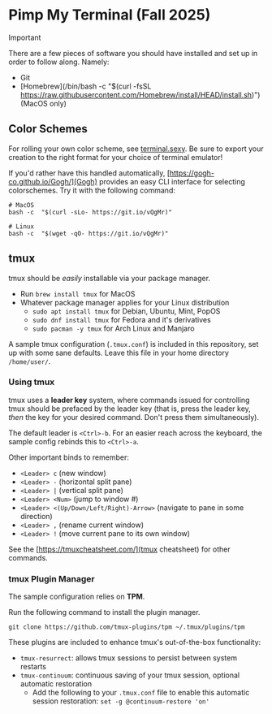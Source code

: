 # Pimp My Terminal (Fall 2025)
> [!IMPORTANT] 
> There are a few pieces of software you should have installed and set up in order to follow along. Namely:
> - Git
> - [Homebrew](/bin/bash -c "$(curl -fsSL https://raw.githubusercontent.com/Homebrew/install/HEAD/install.sh)") (MacOS only)

## Color Schemes
For rolling your own color scheme, see [terminal.sexy](terminal.sexy). Be sure to export your creation to the right format for your choice of terminal emulator!

If you'd rather have this handled automatically, [https://gogh-co.github.io/Gogh/](Gogh) provides an easy CLI interface for selecting colorschemes. Try it with the following command:
```shell
# MacOS
bash -c  "$(curl -sLo- https://git.io/vQgMr)"

# Linux
bash -c  "$(wget -qO- https://git.io/vQgMr)"
```

## tmux
tmux should be _easily_ installable via your package manager.
- Run `brew install tmux` for MacOS
- Whatever package manager applies for your Linux distribution
    - `sudo apt install tmux` for Debian, Ubuntu, Mint, PopOS
    - `sudo dnf install tmux` for Fedora and it's derivatives 
    - `sudo pacman -y tmux` for Arch Linux and Manjaro

A sample tmux configuration (`.tmux.conf`) is included in this repository, set up with some sane defaults. Leave this file in your home directory `/home/user/`.

### Using tmux
tmux uses a **leader key** system, where commands issued for controlling tmux should be prefaced by the leader key (that is, press the leader key, _then_ the key for your desired command. Don't press them simultaneously). 

The default leader is `<Ctrl>-b`. For an easier reach across the keyboard, the sample config rebinds this to `<Ctrl>-a`.

Other important binds to remember:
- `<Leader> c` (new window)
- `<Leader> -` (horizontal split pane)
- `<Leader> |` (vertical split pane)
- `<Leader> <Num>` (jump to window #<Num>)
- `<Leader> <(Up/Down/Left/Right)-Arrow>` (navigate to pane in some direction)
- `<Leader> ,` (rename current window)
- `<Leader> !` (move current pane to its own window)

See the [https://tmuxcheatsheet.com/](tmux cheatsheet) for other commands.

### tmux Plugin Manager
The sample configuration relies on **TPM**.

Run the following command to install the plugin manager.
```shell
git clone https://github.com/tmux-plugins/tpm ~/.tmux/plugins/tpm
```

These plugins are included to enhance tmux's out-of-the-box functionality:
- `tmux-resurrect`: allows tmux sessions to persist between system restarts
- `tmux-continuum`: continuous saving of your tmux session, optional automatic restoration
    - Add the following to your `.tmux.conf` file to enable this automatic session restoration: `set -g @continuum-restore 'on'`


